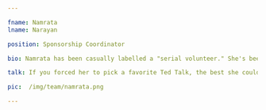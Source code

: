 ```yaml
---

fname: Namrata
lname: Narayan

position: Sponsorship Coordinator

bio: Namrata has been casually labelled a "serial volunteer." She's been volunteering for about 10 years, supporting local and international organizations address the challenges of the underserved and voiceless. She's driven by her curiosity 90% of the time - the other 10% is due to her unequivocal love to eat. When she's not searching for a food haven or acting as a brand advisor, you can find her nestled in a local coffee shop corner engrossed watching YouTube clips of The Tonight Show, music videos an, to no surprise, TED Talks.

talk: If you forced her to pick a favorite Ted Talk, the best she could do is say "any Ken Robinson talk, but start with Bring on the Learning Revolution!"  

pic:  /img/team/namrata.png

---
```

